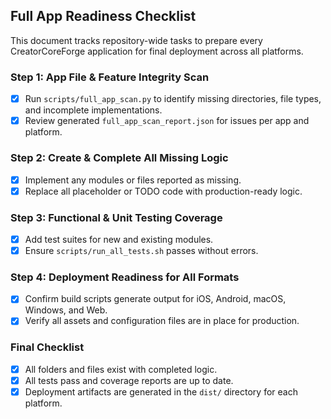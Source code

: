 ## Full App Readiness Checklist

This document tracks repository-wide tasks to prepare every CreatorCoreForge application for final deployment across all platforms.

### Step 1: App File & Feature Integrity Scan
 - [x] Run `scripts/full_app_scan.py` to identify missing directories, file types, and incomplete implementations.
 - [x] Review generated `full_app_scan_report.json` for issues per app and platform.

### Step 2: Create & Complete All Missing Logic
 - [x] Implement any modules or files reported as missing.
 - [x] Replace all placeholder or TODO code with production-ready logic.

### Step 3: Functional & Unit Testing Coverage
 - [x] Add test suites for new and existing modules.
 - [x] Ensure `scripts/run_all_tests.sh` passes without errors.

### Step 4: Deployment Readiness for All Formats
 - [x] Confirm build scripts generate output for iOS, Android, macOS, Windows, and Web.
 - [x] Verify all assets and configuration files are in place for production.

### Final Checklist
 - [x] All folders and files exist with completed logic.
 - [x] All tests pass and coverage reports are up to date.
 - [x] Deployment artifacts are generated in the `dist/` directory for each platform.

